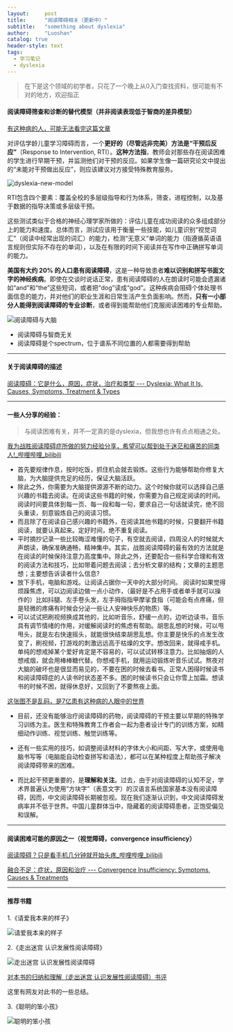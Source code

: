 ```yaml
---
layout:     post
title:      "阅读障碍相关（更新中）"
subtitle:   "something about dyslexia"
author:     "Luoshan"
catalog: true
header-style: text
tags:
  - 学习笔记
  - dyslexia
---
```

> 在下是这个领域的初学者，只花了一个晚上从0入门查找资料，很可能有不对的地方，欢迎指正

#### 阅读障碍筛查和诊断的替代模型（并非阅读表现低于智商的差异模型）

[有这种病的人，可能无法看完这篇文章](https://mp.weixin.qq.com/s/vJP4IJq9V7uZzvSaWwPTlg)

对评估学龄儿童学习障碍而言，一个**更好的（尽管远非完美）方法是“干预后反应”**（Response to Intervention, RTI）。**这种方法指**，教师会对那些存在阅读困难的学生进行早期干预，并监测他们对干预的反应。如果学生像一篇研究论文中提出的“未能对干预做出反应”，则应该建议对方接受特殊教育服务。

![dyslexia-new-model](https://gcore.jsdelivr.net/gh/xunluoshan/xunluoshan.github.io@master/img/attachment/dlx-new-model.png)

RTI包含四个要素：覆盖全校的多层级指导和行为体系，筛查，进程控制，以及基于数据的指导决策或多层级干预。

这些测试类似于合格的神经心理学家所做的：评估儿童在成功阅读的众多组成部分上的能力和速度。总体而言，测试应该用于衡量一些技能，如儿童识别“视觉词汇”（阅读中经常出现的词汇）的能力，检测“无意义”单词的能力（指遵循英语语言规则但实际不存在的单词），以及在有限的时间下阅读并在写作中正确拼写单词的能力。

**美国有大约 20% 的人口患有阅读障碍**，这是一种导致患者**难以识别和拼写书面文字的神经疾病**。即使在交谈时说话正常，患有阅读障碍的人在朗读时可能会遗漏诸如“and”和“the”这些短词，或者把“dog”读成“god”。这种疾病会阻碍个体处理书面信息的能力，并对他们的职业生涯和日常生活产生负面影响。然而，**只有一小部分人能得到阅读障碍的专业诊断**，或者得到能帮助他们克服阅读困难的专业帮助。

![阅读障碍与大脑](https://gcore.jsdelivr.net/gh/xunluoshan/xunluoshan.github.io@master/img/attachment/dyslexia-and-brain.png)

- 阅读障碍与智商无关
- 阅读障碍是个spectrum，位于谱系不同位置的人都需要得到帮助

-----------------

#### 关于阅读障碍的描述
[阅读障碍：它是什么，原因，症状，治疗和类型 --- Dyslexia: What It Is, Causes, Symptoms, Treatment & Types](https://my.clevelandclinic.org/health/diseases/6005-dyslexia)

-------------------------------

#### 一些人分享的经验：

> 与阅读困难有关，并不一定真的是dyslexia，但我想也许有点点相通之处。

[我为战胜阅读障碍症所做的努力经验分享，希望可以帮到处于迷茫和痛苦的同类人!_哔哩哔哩_bilibili](https://www.bilibili.com/video/BV1eP41187sj/?spm_id_from=333.337.search-card.all.click&vd_source=25ceebc83776887bec7f294c67ff630f)
- 首先要规律作息，按时吃饭，抓住机会就去锻炼。这些行为能够帮助你修复大脑，为大脑提供充足的经历，保证大脑活跃。
- 除此之外，你需要为大脑提供源源不断的动力。这个时候你就可以选择自己感兴趣的书籍去阅读。在阅读这些书籍的时候，你需要为自己规定阅读的时间。阅读时间要具体到每一页、每一段和每一句，要求自己一句话就读完，绝不回头重读，刻意锻炼自己的阅读习惯。
- 而且除了在阅读自己感兴趣的书籍外，在阅读其他书籍的时候，只要翻开书籍阅读，就要认真起来。定好时间，绝不重复阅读。
- 平时摘抄记录一些比较晦涩难懂的句子，有空就去阅读，四周没人的时候就大声朗读，确保准确通畅，精神集中。其实，战胜阅读障碍的最有效的方法就是在阅读的时候保持注意力高度集中。除此之外，还要配合一些科学合理和有效的阅读方法和技巧，比如带着问题去阅读；去分析文章的结构；文章的主题思想；主要想告诉读者什么信息?
- 放下手机，电脑和游戏。让阅读占据你一天中的大部分时间。 阅读时如果觉得烦躁焦虑，可以边阅读边做一点小动作，（最好是不占用手或者单手就可以操作的）比如抖腿、左手卷头发，左手拇指指甲摩挲食指（可能会有点疼痛，但是轻微的疼痛有时候会分泌一些让人安神快乐的物质）等。
- 可以试试把刷视频换成其他的，比如听音乐，舒缓一点的，边听边读书，音乐具有调节情绪的作用，对缓解阅读时的焦虑有帮助。胡思乱想的时候，可以甩甩头，就是左右快速摇头，就能很快结束胡思乱想。你主要是快乐的点发生改变了，刷视频，打游戏的刺激远远高于枯燥的文字。想改回来，就得戒手机。单纯的想戒掉某个爱好肯定是不容易的，可以试试转移注意力。比如抽烟的人想戒烟，就会用棒棒糖代替。你想戒手机，就用运动锻炼听音乐试试。熬夜对大脑的破坏也是很显而易见的，不要在困的时候去看书。正常人困得时候读书和阅读障碍症的人读书时状态差不多。困的时候读书只会让你雪上加霜。想读书的时候不困，就得休息好，又回到了不要熬夜上面。


[这张图不是乱码，是7亿患有这种病的人眼中的世界](https://mp.weixin.qq.com/s/e7hcUs6MJX9bxwi0wuvm2Q)
- 目前，还没有能够治疗阅读障碍的药物，阅读障碍的干预主要以早期的特殊学习训练为主。医生和特殊教育工作者会一起为患者设计专门的训练方案，如精细动作训练、视觉训练、触觉训练等。

- 还有一些实用的技巧，如调整阅读材料的字体大小和间距、写大字，或使用电脑书写等（电脑能自动检查拼写和语法），都可以在某种程度上帮助孩子解决阅读障碍带来的困难。

- 而比起干预更重要的，是**理解和关注**。过去，由于对阅读障碍的认知不足，学术界普遍认为使用“方块字”（表意文字）的汉语言系统国家基本没有阅读障碍，因而，中文阅读障碍长期被忽视。现在我们逐渐认识到，中文阅读障碍发病率并不低于世界。中国儿童群体当中，隐藏着的阅读障碍患者，正饱受偏见和误解。

----------------------------------

#### 阅读困难可能的原因之一（视觉障碍，convergence insufficiency）

[阅读障碍？只是看手机几分钟就开始头疼_哔哩哔哩_bilibili](https://www.bilibili.com/video/BV1RhzpYtEcN?spm_id_from=333.788.videopod.sections&vd_source=25ceebc83776887bec7f294c67ff630f)

[融合不足：症状，原因和治疗 --- Convergence Insufficiency: Symptoms, Causes & Treatments](https://my.clevelandclinic.org/health/diseases/17895-convergence-insufficiency)



-----------------------------

#### 推荐书籍

1.《请爱我本来的样子》

![请爱我本来的样子](https://gcore.jsdelivr.net/gh/xunluoshan/xunluoshan.github.io@master/img/attachment/dyslexia-book-1.png)


2.《走出迷宫 认识发展性阅读障碍》

![走出迷宫 认识发展性阅读障碍](https://gcore.jsdelivr.net/gh/xunluoshan/xunluoshan.github.io@master/img/attachment/dyslexia-book-2.png)

[对本书的归纳和理解（走出迷宫 认识发展性阅读障碍）书评](https://book.douban.com/review/15433075/)

这里有网友对此书的一些总结。

3.《聪明的笨小孩》

![聪明的笨小孩](https://gcore.jsdelivr.net/gh/xunluoshan/xunluoshan.github.io@master/img/attachment/dyslexia-book-3.png)
